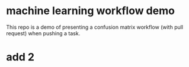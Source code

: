 # machine learning workflow demo
This repo is a demo of presenting a confusion matrix workflow (with pull request) when pushing a task.
# add 2
